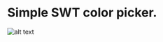# Simple SWT color picker.

![alt text](http://dl.dropbox.com/u/1072779/images/swt-color-picker.png "Windows 7")
